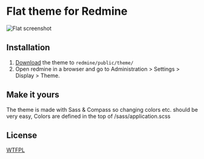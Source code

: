 Flat theme for Redmine
======================

[screenshot1]: http://i.imgur.com/rMc4UUc.jpg "Flat screenshot"

![Flat screenshot][screenshot1]

## Installation

1. [Download](https://github.com/tsi/redmine-theme-flat/archive/master.zip) the theme to `redmine/public/theme/`
2. Open redmine in a browser and go to Administration > Settings > Display > Theme.

## Make it yours

The theme is made with Sass & Compass so changing colors etc. should be very easy,
Colors are defined in the top of /sass/application.scss

## License

[WTFPL](http://www.wtfpl.net/)
